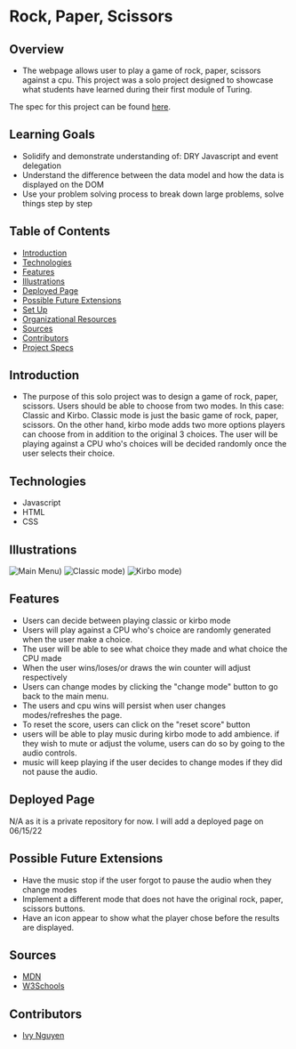 # Rock, Paper, Scissors
## Overview
- The webpage allows user to play a game of rock, paper, scissors against a cpu. This project was a solo project designed to showcase
what students have learned during their first module of Turing.

The spec for this project can be found [here](https://frontend.turing.edu/projects/module-1/rock-paper-scissors-solo-v2.html).

## Learning Goals

- Solidify and demonstrate understanding of: DRY Javascript and event delegation
- Understand the difference between the data model and how the data is displayed on the DOM
- Use your problem solving process to break down large problems, solve things step by step

## Table of Contents
  - [Introduction](#introduction)
  - [Technologies](#technologies)
  - [Features](#features)
  - [Illustrations](#illustrations)
  - [Deployed Page](#deployed-page)
  - [Possible Future Extensions](#possible-future-extensions)
  - [Set Up](#set-up)
  - [Organizational Resources](#organizational-resources)
  - [Sources](#sources)
  - [Contributors](#contributors)
  - [Project Specs](#project-specs)

## Introduction
  - The purpose of this solo project was to design a game of rock, paper, scissors. Users should be able to choose from two modes. In this case: Classic and Kirbo.
  Classic mode is just the basic game of rock, paper, scissors. On the other hand, kirbo mode adds two more options players can choose from in addition to the original 3 choices.
  The user will be playing against a CPU who's choices will be decided randomly once the user selects their choice.

## Technologies
  - Javascript
  - HTML
  - CSS


## Illustrations
![Main Menu](https://user-images.githubusercontent.com/100492419/173258909-0fa8067f-8308-44d0-800f-18f1222feaca.png))
![Classic mode](https://user-images.githubusercontent.com/100492419/173258926-288eda59-ec8d-4b82-a507-ff0397548721.png))
![Kirbo mode](https://user-images.githubusercontent.com/100492419/173258929-41415336-fdd3-4835-819b-c78adf298212.png))

## Features
- Users can decide between playing classic or kirbo mode
- Users will play against a CPU who's choice are randomly generated when the user make a choice.
- The user will be able to see what choice they made and what choice the CPU made
- When the user wins/loses/or draws the win counter will adjust respectively
- Users can change modes by clicking the "change mode" button to go back to the main menu.
- The users and cpu wins will persist when user changes modes/refreshes the page.
- To reset the score, users can click on the "reset score" button
- users will be able to play music during kirbo mode to add ambience. if they wish to mute or adjust the volume, users can do so by going to the audio
controls.
- music will keep playing if the user decides to change modes if they did not pause the audio.

## Deployed Page

N/A as it is a private repository for now. I will add a deployed page on 06/15/22

## Possible Future Extensions
- Have the music stop if the user forgot to pause the audio when they change modes
- Implement a different mode that does not have the original rock, paper, scissors buttons.
- Have an icon appear to show what the player chose before the results are displayed. 

## Sources
  - [MDN](http://developer.mozilla.org/en-US/)
  - [W3Schools](https://www.w3schools.com/)

## Contributors
  - [Ivy Nguyen](https://github.com/INguyen22)
